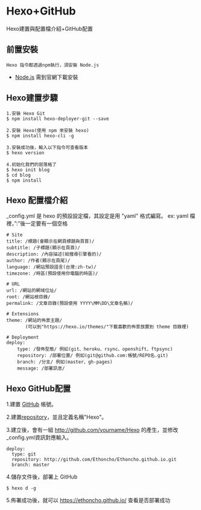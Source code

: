 # Hexo+GitHub
Hexo建置與配置檔介紹+GitHub配置

## 前置安裝
```
Hexo 指令都透過npm執行，須安裝 Node.js
```
* [Node.js](https://nodejs.org/en/) 需到官網下載安裝

## Hexo建置步驟
```
1.安裝 Hexo Git
$ npm install hexo-deployer-git --save

2.安裝 Hexo(使用 npm 來安裝 hexo) 
$ npm install hexo-cli -g

3.安裝成功後，輸入以下指令可查看版本
$ hexo version

4.初始化我們的部落格了
$ hexo init blog  
$ cd blog      
$ npm install
```
## Hexo 配置檔介紹
_config.yml 是 hexo 的預設設定檔，其設定是用 "yaml" 格式編寫。
ex: yaml 檔裡，”:”後一定要有一個空格
```
# Site
title: /標題(會顯示在網頁標題與頁首)/
subtitle: /子標題(顯示在頁首)/
description: /內容描述(給搜尋引擎看的)/
author: /作者(顯示在頁尾)/
language: /網站預設語言(台灣:zh-tw)/
timezone: /時區(預設使用你電腦的時區)/

# URL
url: /網站的網域位址/
root: /網站根目錄/
permalink: /文章目錄(預設使用 YYYY\MM\DD\文章名稱)/

# Extensions
theme: /網站的佈景主題/
       (可以到"https://hexo.io/themes/"下載喜歡的佈景放置到 theme 目錄裡)

# Deployment
deploy:
    type: /發佈型態/ 例如(git、heroku、rsync、openshift、ftpsync)
    repository: /部署位置/ 例如(git@github.com:帳號/REPO名.git)
    branch: /分支/ 例如(master、gh-pages)
    message: /部署訊息/
```
## Hexo GitHub配置
1.建置 [GitHub](https://github.com/join?return_to=https%3A%2F%2Fgithub.com%2Fnew&source=login) 帳號。

2.建置[repository](https://github.com/new)，並且定義名稱"Hexo"。

3.建立後，會有一組 http://github.com/yourname/Hexo 的產生，並修改_config.yml資訊對應輸入。
```
deploy:
  type: git
  repository: http://github.com/Ethoncho/Ethoncho.github.io.git
  branch: master
```
4.儲存文件後，部署上 GitHub
  ```
  $ hexo d -g
  ```
5.佈署成功後，就可以 https://ethoncho.github.io/ 查看是否部署成功
